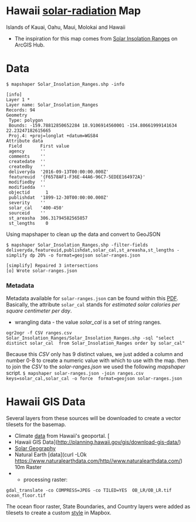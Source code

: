 # Hawaii [solar-radiation](https://mahorn.github.io/solar-radiation "Hawaii Solar Radiation") Map
Islands of Kauai, Oahu, Maui, Molokai and Hawaii
- The inspiration for this map comes from [Solar Insolation Ranges](https://hub.arcgis.com/datasets/HiStateGIS::solar-insolation-ranges) on ArcGIS Hub.

# Data
 `$ mapshaper Solar_Insolation_Ranges.shp -info`
 
 ```
[info]
Layer 1 *
Layer name: Solar_Insolation_Ranges
Records: 94
Geometry
  Type: polygon
  Bounds: -159.78812850652284 18.9106914560001 -154.80661999141634 22.23247182615665
  Proj.4: +proj=longlat +datum=WGS84
Attribute data
  Field       First value
  agency      ''
  comments    ''
  createdate  ''
  createdby   ''
  deliveryda  '2016-09-13T00:00:00.000Z'
  featureuid  '{F6578AF1-F36E-44A6-96C7-5EDEE164972A}'
  modifiedby  ''
  modifiedda  ''
  objectid      1
  publishdat  '1899-12-30T00:00:00.000Z'
  severity    ''
  solar_cal   '400-450'
  sourceid    ''
  st_areasha  306.31794582565857
  st_lengths    0
  ```
  
  Using mapshaper to clean up the data and convert to GeoJSON

  `$ mapshaper Solar_Insolation_Ranges.shp -filter-fields deliveryda,featureuid,publishdat,solar_cal,st_areasha,st_lengths -simplify dp 20% -o format=geojson solar-ranges.json`

```
[simplify] Repaired 3 intersections 
[o] Wrote solar-ranges.json
```
### Metadata
Metadata available for `solar-ranges.json` can be found within this [PDF](solrad.pdf "solar radiation").  Basically, the attribute `solar_cal` stands for *_estimated solar calories per square centimeter per day_*.

- wrangling data - the value *solar_cal* is a set of string ranges.

`ogr2ogr -f CSV ranges.csv Solar_Insolation_Ranges/Solar_Insolation_Ranges.shp -sql "select distinct solar_cal  from Solar_Insolation_Ranges order by solar_cal"`

Because this _CSV_ only has 9 distinct values, we just added a column and number 0-8 to create a numeric value with which to use with the map.  then to join the _CSV_ to the _solar-ranges.json_  we used the following _mapshaper_ script.
`
$ mapshaper solar-ranges.json -join ranges.csv keys=solar_cal,solar_cal -o force  format=geojson solar-ranges.json
`

# Hawaii GIS Data

Several layers from these sources will be downloaded to create a vector tilesets for the basemap.

- Climate [data](http://geodata.hawaii.gov/arcgis/rest/services/Climate/MapServer/) from Hawaii's geoportal.  [
- Hawaii GIS Data](http://planning.hawaii.gov/gis/download-gis-data/)
- [Solar Geography](http://solar.geography.hawaii.edu/)
- Natural Earth [data](curl -LOk https://www.naturalearthdata.com/http//www.naturalearthdata.com/) 10m Raster
- - processing raster:

`gdal_translate -co COMPRESS=JPEG -co TILED=YES  OB_LR/OB_LR.tif ocean_floor.tif`

The ocean floor raster, State Boundaries, and Country layers were added as tilesets to create a custom [style](https://api.mapbox.com/styles/v1/ianhorn/cjijcl8z02ghu2ss36pb2rlxb.html?fresh=true&title=true&access_token=pk.eyJ1IjoiaWFuaG9ybiIsImEiOiJjamgzeXBqbWIwdXhtMnFyeXNiZGFld25xIn0.s40jp67swa05iM1qKXPjYQ#2.5/24.884596/-143.371278/0) in Mapbox.
